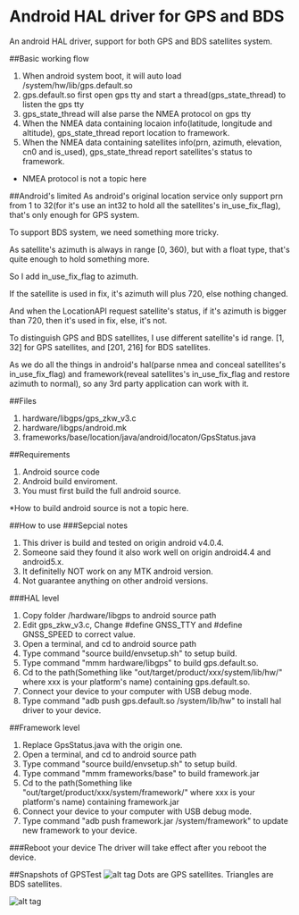 # Android HAL driver for GPS and BDS
An android HAL driver, support for both GPS and BDS satellites system.

##Basic working flow

1. When android system boot, it will auto load /system/hw/lib/gps.default.so
2. gps.default.so first open gps tty and start a thread(gps_state_thread) to listen the gps tty
3. gps_state_thread will alse parse the NMEA protocol on gps tty
4. When the NMEA data containing locaion info(latitude, longitude and altitude), gps_state_thread report location to framework.
5. When the NMEA data containing satellites info(prn, azimuth, elevation, cn0 and is_used), gps_state_thread report satellites's status to framework.

* NMEA protocol is not a topic here

##Android's limited
As android's original location service only support prn from 1 to 32(for it's use an int32 to hold all the satellites's in_use_fix_flag), that's only enough for GPS system. 

To support BDS system, we need something more tricky.

As satellite's azimuth is always in range [0, 360), but with a float type, that's quite enough to hold something more.

So I add in_use_fix_flag to azimuth.

If the satellite is used in fix, it's azimuth will plus 720, else nothing changed.

And when the LocationAPI request satellite's status, if it's azimuth is bigger than 720, then it's used in fix, else, it's not. 

To distinguish GPS and BDS satellites, I use different satellite's id range. [1, 32] for GPS satellites, and [201, 216] for BDS satellites.

As we do all the things in android's hal(parse nmea and conceal satellites's in_use_fix_flag) and framework(reveal satellites's in_use_fix_flag and restore azimuth to normal), so any 3rd party application can work with it.

##Files

1. hardware/libgps/gps_zkw_v3.c
2. hardware/libgps/android.mk
3. frameworks/base/location/java/android/locaton/GpsStatus.java

##Requirements

1. Android source code
2. Android build enviroment.
3. You must first build the full android source.

*How to build android source is not a topic here.

##How to use
###Sepcial notes

1. This driver is build and tested on origin android v4.0.4.
2. Someone said they found it also work well on origin android4.4 and android5.x.
3. It definitelly NOT work on any MTK android version.
4. Not guarantee anything on other android versions.

###HAL level

1. Copy folder /hardware/libgps to android source path
2. Edit gps_zkw_v3.c, Change #define GNSS_TTY and #define GNSS_SPEED to correct value.
3. Open a terminal, and cd to android source path
4. Type command "source build/envsetup.sh" to setup build.
5. Type command "mmm hardware/libgps" to build gps.default.so.
6. Cd to the path(Something like "out/target/product/xxx/system/lib/hw/" where xxx is your platform's name) containing gps.default.so.
7. Connect your device to your computer with USB debug mode.
8. Type command "adb push gps.default.so /system/lib/hw" to install hal driver to your device.

##Framework level

1. Replace GpsStatus.java with the origin one.
2. Open a terminal, and cd to android source path
3. Type command "source build/envsetup.sh" to setup build.
4. Type command "mmm frameworks/base" to build framework.jar
5. Cd to the path(Something like "out/target/product/xxx/system/framework/" where xxx is your platform's name) containing framework.jar
6. Connect your device to your computer with USB debug mode.
8. Type command "adb push framework.jar /system/framework" to update new framework to your device.

###Reboot your device
The driver will take effect after you reboot the device.

##Snapshots of GPSTest
![alt tag](https://cloud.githubusercontent.com/assets/4736883/21516494/c55fa79c-cd13-11e6-9969-63a8441b13e4.JPG)
  Dots are GPS satellites.
  Triangles are BDS satellites.

![alt tag](https://cloud.githubusercontent.com/assets/4736883/21516497/c98e5c46-cd13-11e6-8c7b-80a699a4f2c3.JPG)
